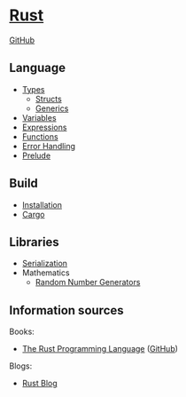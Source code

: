 # [Rust](https://www.rust-lang.org/)
[GitHub](https://github.com/rust-lang/rust)

## Language
- [Types](Language/Types.md)
  - [Structs](Language/Structs.md)
  - [Generics](Language/Generics.md)
- [Variables](Language/Variables.md)
- [Expressions](Language/Expressions.md)
- [Functions](Language/Functions.md)
- [Error Handling](Language/Error%20Handling.md)
- [Prelude](https://doc.rust-lang.org/std/prelude/index.html)

## Build
- [Installation](Build/Installation.md)
- [Cargo](Build/Cargo.md)

## Libraries
- [Serialization](Libraries/Serialization.md)
- Mathematics
  - [Random Number Generators](Libraries/Mathematics/Random%20Number%20Generators.md)

## Information sources
Books:
- [The Rust Programming Language](https://doc.rust-lang.org/book/) ([GitHub](https://github.com/rust-lang/book))

Blogs:
- [Rust Blog](https://blog.rust-lang.org/)